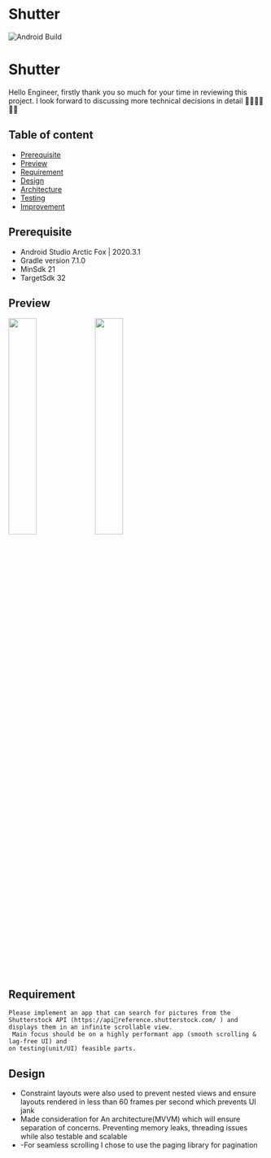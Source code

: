 # Shutter

![Android Build](https://github.com/Ezike/StarWarsSearch/workflows/Android%20Build/badge.svg)

# Shutter

Hello Engineer, firstly thank you so much for your time in reviewing this project. I look forward to discussing more technical decisions in detail  👋🏼👋🏼👋🏼


## Table of content

- [Prerequisite](#prerequisite)
- [Preview](#preview)
- [Requirement](#feature)
- [Design](#design)
- [Architecture](#architecture)
- [Testing](#testing)
- [Improvement](#improvement)


## Prerequisite
- Android Studio Arctic Fox | 2020.3.1
- Gradle version 7.1.0
- MinSdk 21
- TargetSdk 32


## Preview
<img src="https://user-images.githubusercontent.com/61085272/196795375-fc9a71bf-a1a1-4cdd-ba39-4e721dce0cbb.jpg" width="33%" /> <img src="https://user-images.githubusercontent.com/61085272/196795428-5f7e5b40-4624-4a7c-92db-ed71962e3e7b.jpg" width="33%" /> 

## Requirement
```
Please implement an app that can search for pictures from the Shutterstock API (https://apireference.shutterstock.com/ ) and displays them in an infinite scrollable view.
 Main focus should be on a highly performant app (smooth scrolling & lag-free UI) and 
on testing(unit/UI) feasible parts.
```

## Design
- Constraint layouts were also used to prevent nested views and ensure layouts rendered in less than 60 frames per second which prevents UI jank
- Made consideration for An architecture(MVVM) which will ensure separation of concerns. Preventing memory leaks, threading issues while also testable and scalable
- -For seamless scrolling I chose to use the paging library for pagination 










